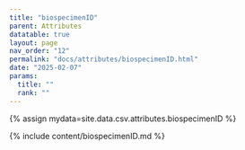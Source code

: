 ```yaml
---
title: "biospecimenID"
parent: Attributes
datatable: true
layout: page
nav_order: "12"
permalink: "docs/attributes/biospecimenID.html"
date: "2025-02-07"
params:
  title: ""
  rank: ""
---
```

{% assign mydata=site.data.csv.attributes.biospecimenID %} 

{% include content/biospecimenID.md %}
